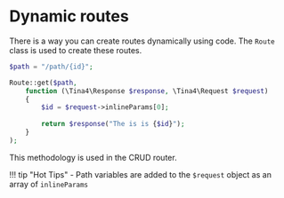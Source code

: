 # Dynamic routes

There is a way you can create routes dynamically using code.  The `Route` class is used to create these routes.

```php
$path = "/path/{id}";

Route::get($path, 
    function (\Tina4\Response $response, \Tina4\Request $request)
    {   
        $id = $request->inlineParams[0];
        
        return $response("The is is {$id}");
    }
);
```

This methodology is used in the CRUD router.

!!! tip "Hot Tips"
    - Path variables are added to the `$request` object as an array of `inlineParams`
